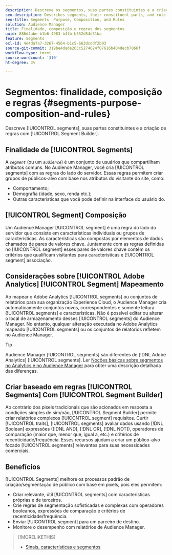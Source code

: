 ```yaml
---
description: Descreve os segmentos, suas partes constituintes e a criação de regras com o Construtor de segmentos.
seo-description: Describes segments, their constituent parts, and rule creation with Segment Builder.
seo-title: Segments  Purpose, Composition, and Rules
solution: Audience Manager
title: Finalidade, composição e regras dos segmentos
uuid: 886d4abe-b1b6-4983-b4fb-b552d54d51ba
feature: Segments
exl-id: 4e4da7a7-3267-4564-b1c5-663dcddf2b93
source-git-commit: 319be4dade263c5274624f07616b404decb7066f
workflow-type: tm+mt
source-wordcount: '310'
ht-degree: 3%

---
```


# Segmentos: finalidade, composição e regras {#segments-purpose-composition-and-rules}

Descreve [!UICONTROL segments], suas partes constituintes e a criação de regras com [!UICONTROL Segment Builder].

## Finalidade de [!UICONTROL Segments]

A *`segment`* (ou um *`audience`*) é um conjunto de usuários que compartilham atributos comuns. No Audience Manager, você cria [!UICONTROL segments] com as regras do lado do servidor. Essas regras permitem criar grupos de públicos-alvo com base nos atributos do visitante do site, como:

* Comportamento;
* Demografia (idade, sexo, renda etc.);
* Outras características que você pode definir na interface do usuário do.

## [!UICONTROL Segment] Composição

Um Audience Manager [!UICONTROL segment] é uma regra do lado do servidor que consiste em características individuais ou grupos de características. As características são compostas por elementos de dados chamados de pares de valores chave. Juntamente com as regras definidas no [!UICONTROL segment] esses pares de valores chave contêm os critérios que qualificam visitantes para características e [!UICONTROL segment] associação.

## Considerações sobre [!UICONTROL Adobe Analytics] [!UICONTROL Segment] Mapeamento

Ao mapear o Adobe Analytics [!UICONTROL segments] ou conjuntos de relatórios para sua organização Experience Cloud, o Audience Manager cria automaticamente conjuntos novos, correspondentes e somente leitura [!UICONTROL segments] e características. Não é possível editar ou alterar o local de armazenamento desses [!UICONTROL segments] do Audience Manager. No entanto, qualquer alteração executada no Adobe Analytics mapeado [!UICONTROL segments] ou os conjuntos de relatórios refletem no Audience Manager.

>[!TIP]
>
>Audience Manager [!UICONTROL segments] são diferentes de [!DNL Adobe Analytics] [!UICONTROL segments]. Ler [Noções básicas sobre segmentos no Analytics e no Audience Manager](https://experienceleague.adobe.com/docs/analytics/integration/audience-analytics/audience-analytics-workflow/aam-analytics-segments.html) para obter uma descrição detalhada das diferenças.

## Criar baseado em regras [!UICONTROL Segments] Com [!UICONTROL Segment Builder]

Ao contrário dos pixels tradicionais que são acionados em resposta a condições simples de sim/não, [!UICONTROL Segment Builder] permite criar relatórios complexos [!UICONTROL segment] requisitos. Curtir [!UICONTROL traits], [!UICONTROL segments] avaliar dados usando [!DNL Boolean] expressões ([!DNL AND], [!DNL OR], [!DNL NOT]), operadores de comparação (maior que, menor que, igual a, etc.) e critérios de recenticidade/frequência. Esses recursos ajudam a criar um público-alvo focado [!UICONTROL segments] relevantes para suas necessidades comerciais.

## Benefícios

[!UICONTROL Segments] melhore os processos padrão de criação/segmentação de público com base em pixels, pois eles permitem:

* Criar relevante, útil [!UICONTROL segments] com características próprias e de terceiros.
* Crie regras de segmentação sofisticadas e complexas com operadores booleanos, expressões de comparação e critérios de recenticidade/frequência.
* Enviar [!UICONTROL segment] para um parceiro de destino.
* Monitore o desempenho com relatórios de Audience Manager.

>[!MORELIKETHIS]
>
>* [Sinais, características e segmentos](../../reference/signal-trait-segment.md)

